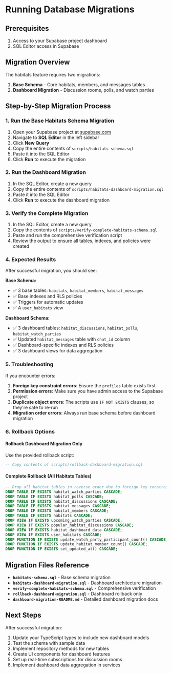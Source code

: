 # Running Database Migrations

## Prerequisites

1. Access to your Supabase project dashboard
2. SQL Editor access in Supabase

## Migration Overview

The habitats feature requires two migrations:

1. **Base Schema** - Core habitats, members, and messages tables
2. **Dashboard Migration** - Discussion rooms, polls, and watch parties

## Step-by-Step Migration Process

### 1. Run the Base Habitats Schema Migration

1. Open your Supabase project at [supabase.com](https://supabase.com)
2. Navigate to **SQL Editor** in the left sidebar
3. Click **New Query**
4. Copy the entire contents of `scripts/habitats-schema.sql`
5. Paste it into the SQL Editor
6. Click **Run** to execute the migration

### 2. Run the Dashboard Migration

1. In the SQL Editor, create a new query
2. Copy the entire contents of `scripts/habitats-dashboard-migration.sql`
3. Paste it into the SQL Editor
4. Click **Run** to execute the dashboard migration

### 3. Verify the Complete Migration

1. In the SQL Editor, create a new query
2. Copy the contents of `scripts/verify-complete-habitats-schema.sql`
3. Paste and run the comprehensive verification script
4. Review the output to ensure all tables, indexes, and policies were created

### 4. Expected Results

After successful migration, you should see:

**Base Schema:**

- ✅ 3 base tables: `habitats`, `habitat_members`, `habitat_messages`
- ✅ Base indexes and RLS policies
- ✅ Triggers for automatic updates
- ✅ A `user_habitats` view

**Dashboard Schema:**

- ✅ 3 dashboard tables: `habitat_discussions`, `habitat_polls`, `habitat_watch_parties`
- ✅ Updated `habitat_messages` table with `chat_id` column
- ✅ Dashboard-specific indexes and RLS policies
- ✅ 3 dashboard views for data aggregation

### 5. Troubleshooting

If you encounter errors:

1. **Foreign key constraint errors**: Ensure the `profiles` table exists first
2. **Permission errors**: Make sure you have admin access to the Supabase project
3. **Duplicate object errors**: The scripts use `IF NOT EXISTS` clauses, so they're safe to re-run
4. **Migration order errors**: Always run base schema before dashboard migration

### 6. Rollback Options

#### Rollback Dashboard Migration Only

Use the provided rollback script:

```sql
-- Copy contents of scripts/rollback-dashboard-migration.sql
```

#### Complete Rollback (All Habitats Tables)

```sql
-- Drop all habitat tables in reverse order due to foreign key constraints
DROP TABLE IF EXISTS habitat_watch_parties CASCADE;
DROP TABLE IF EXISTS habitat_polls CASCADE;
DROP TABLE IF EXISTS habitat_discussions CASCADE;
DROP TABLE IF EXISTS habitat_messages CASCADE;
DROP TABLE IF EXISTS habitat_members CASCADE;
DROP TABLE IF EXISTS habitats CASCADE;
DROP VIEW IF EXISTS upcoming_watch_parties CASCADE;
DROP VIEW IF EXISTS popular_habitat_discussions CASCADE;
DROP VIEW IF EXISTS habitat_dashboard_data CASCADE;
DROP VIEW IF EXISTS user_habitats CASCADE;
DROP FUNCTION IF EXISTS update_watch_party_participant_count() CASCADE;
DROP FUNCTION IF EXISTS update_habitat_member_count() CASCADE;
DROP FUNCTION IF EXISTS set_updated_at() CASCADE;
```

## Migration Files Reference

- **`habitats-schema.sql`** - Base schema migration
- **`habitats-dashboard-migration.sql`** - Dashboard architecture migration
- **`verify-complete-habitats-schema.sql`** - Comprehensive verification
- **`rollback-dashboard-migration.sql`** - Dashboard rollback only
- **`dashboard-migration-README.md`** - Detailed dashboard migration docs

## Next Steps

After successful migration:

1. Update your TypeScript types to include new dashboard models
2. Test the schema with sample data
3. Implement repository methods for new tables
4. Create UI components for dashboard features
5. Set up real-time subscriptions for discussion rooms
6. Implement dashboard data aggregation in services
